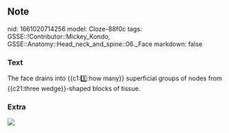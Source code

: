 ## Note
nid: 1661020714256
model: Cloze-88f0c
tags: GSSE::!Contributor::Mickey_Kondo, GSSE::Anatomy::Head_neck_and_spine::06._Face
markdown: false

### Text
The face drains into {{c1::three::how many}} superficial groups of nodes from {{c21:three wedge}}-shaped blocks of tissue.

### Extra
<img src="PA_illustration_LymphNodes_1200px_large.jpg">
